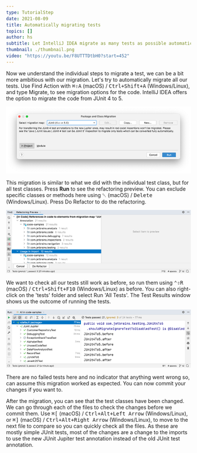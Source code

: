 ```yaml
---
type: TutorialStep
date: 2021-08-09
title: Automatically migrating tests
topics: []
author: hs
subtitle: Let IntelliJ IDEA migrate as many tests as possible automatically.
thumbnail: ./thumbnail.png
video: "https://youtu.be/F8UTTTDtbH0?start=452"
---
```


Now we understand the individual steps to migrate a test, we can be a bit more ambitious with our migration. Let's try to automatically migrate all our tests. Use Find Action with <kbd>⌘⇧A</kbd> (macOS) / <kbd>Ctrl+Shift+A</kbd> (Windows/Linux), and type Migrate, to see migration options for the code. IntelliJ IDEA offers the option to migrate the code from JUnit 4 to 5.

![migrate.png](migrate.png)

This migration is similar to what we did with the individual test class, but for all test classes. Press **Run** to see the refactoring preview. You can exclude specific classes or methods here using <kbd>␡</kbd> (macOS) / <kbd>Delete</kbd> (Windows/Linux). Press Do Refactor to do the refactoring.

![refactoring_preview.png](refactoring_preview.png)

We want to check all our tests still work as before, so run them using <kbd>⌃⇧R</kbd> (macOS) / <kbd>Ctrl+Shift+F10</kbd> (Windows/Linux) as before. You can also right-click on the 'tests' folder and select Run 'All Tests'. The Test Results window shows us the outcome of running the tests.

![run_tests.png](run_tests.png)

There are no failed tests here and no indicator that anything went wrong so, can assume this migration worked as expected. You can now commit your changes if you want to.

After the migration, you can see that the test classes have been changed. We can go through each of the files to check the changes before we commit them. Use <kbd>⌘\[</kbd> (macOS) / <kbd>Ctrl+Alt+Left Arrow</kbd> (Windows/Linux), or <kbd>⌘\]</kbd> (macOS) / <kbd>Ctrl+Alt+Right Arrow</kbd> (Windows/Linux), to move to the next file to compare so you can quickly check all the files. As these are mostly simple JUnit tests, most of the changes are a change to the imports to use the new JUnit Jupiter test annotation instead of the old JUnit test annotation.
